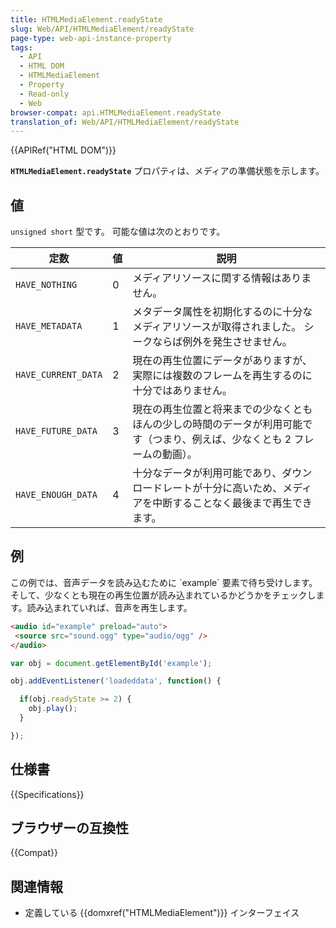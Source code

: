 ```yaml
---
title: HTMLMediaElement.readyState
slug: Web/API/HTMLMediaElement/readyState
page-type: web-api-instance-property
tags:
  - API
  - HTML DOM
  - HTMLMediaElement
  - Property
  - Read-only
  - Web
browser-compat: api.HTMLMediaElement.readyState
translation_of: Web/API/HTMLMediaElement/readyState
---
```

{{APIRef("HTML DOM")}}

**`HTMLMediaElement.readyState`** プロパティは、メディアの準備状態を示します。

## 値

`unsigned short` 型です。 可能な値は次のとおりです。

<table class="standard-table">
  <thead>
    <tr>
      <th scope="col">定数</th>
      <th scope="col">値</th>
      <th scope="col">説明</th>
    </tr>
  </thead>
  <tbody>
    <tr>
      <td><code>HAVE_NOTHING</code></td>
      <td>0</td>
      <td>メディアリソースに関する情報はありません。</td>
    </tr>
    <tr>
      <td><code>HAVE_METADATA</code></td>
      <td>1</td>
      <td>
        メタデータ属性を初期化するのに十分なメディアリソースが取得されました。 シークならば例外を発生させません。
      </td>
    </tr>
    <tr>
      <td><code>HAVE_CURRENT_DATA</code></td>
      <td>2</td>
      <td>
        現在の再生位置にデータがありますが、実際には複数のフレームを再生するのに十分ではありません。
      </td>
    </tr>
    <tr>
      <td><code>HAVE_FUTURE_DATA</code></td>
      <td>3</td>
      <td>
        現在の再生位置と将来までの少なくともほんの少しの時間のデータが利用可能です（つまり、例えば、少なくとも 2 フレームの動画）。
      </td>
    </tr>
    <tr>
      <td><code>HAVE_ENOUGH_DATA</code></td>
      <td>4</td>
      <td>
        十分なデータが利用可能であり、ダウンロードレートが十分に高いため、メディアを中断することなく最後まで再生できます。
      </td>
    </tr>
  </tbody>
</table>

## 例

この例では、音声データを読み込むために \`example\` 要素で待ち受けします。そして、少なくとも現在の再生位置が読み込まれているかどうかをチェックします。読み込まれていれば、音声を再生します。

```html
<audio id="example" preload="auto">
 <source src="sound.ogg" type="audio/ogg" />
</audio>
```

```js
var obj = document.getElementById('example');

obj.addEventListener('loadeddata', function() {

  if(obj.readyState >= 2) {
    obj.play();
  }

});
```

## 仕様書

{{Specifications}}

## ブラウザーの互換性

{{Compat}}

## 関連情報

- 定義している {{domxref("HTMLMediaElement")}} インターフェイス
